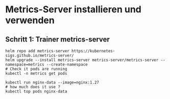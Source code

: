 # Metrics-Server installieren und verwenden

## Schritt 1: Trainer metrics-server

```
helm repo add metrics-server https://kubernetes-sigs.github.io/metrics-server/
helm upgrade --install metrics-server metrics-server/metrics-server --namespace=metrics --create-namespace
# Check it pods are running 
kubectl -n metrics get pods
```

```
kubectl run nginx-data --image=nginx:1.27
# how much does it use ? 
kubectl top pods nginx-data 
```
